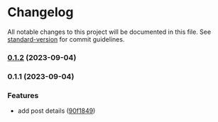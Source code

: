 # Changelog

All notable changes to this project will be documented in this file. See [standard-version](https://github.com/conventional-changelog/standard-version) for commit guidelines.

### [0.1.2](https://github.com/Danny101201/next_demo/compare/v0.1.1...v0.1.2) (2023-09-04)

### 0.1.1 (2023-09-04)


### Features

* add post details ([90f1849](https://github.com/Danny101201/next_demo/commit/90f1849ae19d74112d38b5e92e4407f5e5c9653a))
